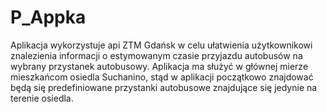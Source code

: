 # P_Appka
Aplikacja wykorzystuje api ZTM Gdańsk w celu ułatwienia użytkownikowi znalezienia informacji o estymowanym czasie przyjazdu autobusów na wybrany przystanek autobusowy.
Aplikacja ma służyć w głównej mierze mieszkańcom osiedla Suchanino, stąd w aplikacji początkowo znajdować będą się predefiniowane przystanki autobusowe znajdujące się jedynie na terenie osiedla.
